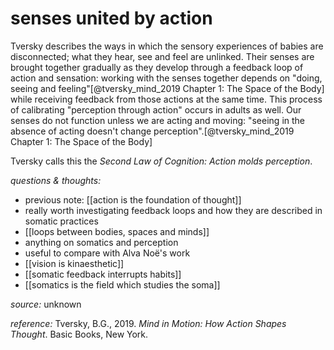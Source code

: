 # senses united by action

Tversky describes the ways in which the sensory experiences of babies are disconnected; what they hear, see and feel are unlinked. Their senses are brought together gradually as they develop through a feedback loop of action and sensation: working with the senses together depends on "doing, seeing and feeling"[@tversky_mind_2019 Chapter 1: The Space of the Body] while receiving feedback from those actions at the same time. This process of calibrating "perception through action" occurs in adults as well. Our senses do not function unless we are acting and moving: "seeing in the absence of acting doesn't change perception".[@tversky_mind_2019 Chapter 1: The Space of the Body]

Tversky calls this the _Second Law of Cognition: Action molds perception_.

_questions & thoughts:_

- previous note: [[action is the foundation of thought]]
- really worth investigating feedback loops and how they are described in somatic practices
- [[loops between bodies, spaces and minds]]
- anything on somatics and perception
- useful to compare with Alva Noë's work
- [[vision is kinaesthetic]]
- [[somatic feedback interrupts habits]]
- [[somatics is the field which studies the soma]]



_source:_ unknown      

_reference:_ Tversky, B.G., 2019. _Mind in Motion: How Action Shapes Thought_. Basic Books, New York.

